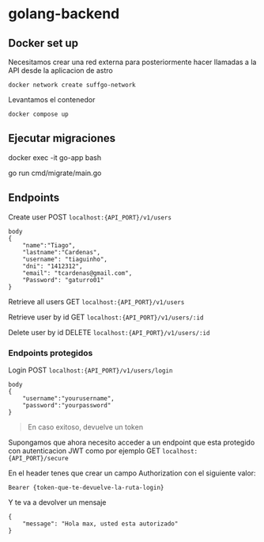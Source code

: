 # golang-backend

## Docker set up

Necesitamos crear una red externa para posteriormente hacer llamadas a la API desde la aplicacion de astro

    docker network create suffgo-network

Levantamos el contenedor

    docker compose up 

## Ejecutar migraciones

docker exec -it go-app bash

go run cmd/migrate/main.go

## Endpoints

Create user POST `localhost:{API_PORT}/v1/users`

    body 
    {
        "name":"Tiago",
        "lastname":"Cardenas",
        "username": "tiaguinho",
        "dni": "1412312",
        "email": "tcardenas@gmail.com",
        "Password": "gaturro01"
    }


Retrieve all users GET `localhost:{API_PORT}/v1/users`

Retrieve user by id GET `localhost:{API_PORT}/v1/users/:id`

Delete user by id DELETE `localhost:{API_PORT}/v1/users/:id`


### Endpoints protegidos

Login POST `localhost:{API_PORT}/v1/users/login`

    body 
    {
        "username":"yourusername",
        "password":"yourpassword"
    }

> En caso exitoso, devuelve un token

Supongamos que ahora necesito acceder a un endpoint que esta protegido con autenticacion JWT como por ejemplo GET `localhost:{API_PORT}/secure`

En el header tenes que crear un campo Authorization con el siguiente valor:

    Bearer {token-que-te-devuelve-la-ruta-login}

Y te va a devolver un mensaje

    {  
        "message": "Hola max, usted esta autorizado"
    }